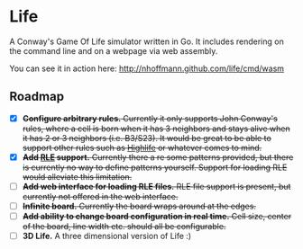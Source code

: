 # Life

A Conway's Game Of Life simulator written in Go. It includes rendering on the command line and on a webpage via web assembly.


You can see it in action here: http://nhoffmann.github.com/life/cmd/wasm

## Roadmap

* [x] ~~**Configure arbitrary rules.** Currently it only supports John Conway's rules, where a cell is born when it has 3 neighbors and stays alive when it has 2 or 3 neighbors (i.e. B3/S23). It would be great to be able to support other rules such as [Highlife](https://en.wikipedia.org/wiki/Highlife_(cellular_automaton)) or whatever comes to mind.~~
* [x] ~~**Add [RLE](https://www.conwaylife.com/wiki/Run_Length_Encoded) support.** Currently there a re some patterns provided, but there is currently no way to define patterns yourself. Support for loading RLE would alleviate this limitation.~~
* [ ] ~~**Add web interface for loading RLE files.** RLE file support is present, but currently not offered in the web interface.~~
* [ ] ~~**Infinite board.** Currently the board wraps around at the edges.~~
* [ ] ~~**Add ability to change board configuration in real time.** Cell size, center of the board, line width etc. should all be configurable.~~
* [ ] **3D Life.** A three dimensional version of Life :)
